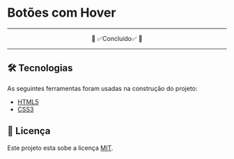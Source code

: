 # Botões com Hover
<hr>
<p align="center">🚧 ✅Concluído✅ 🚧</p>
<hr>

## 🛠️ Tecnologias
As seguintes ferramentas foram usadas na construção do projeto:
- [HTML5](https://developer.mozilla.org/pt-BR/docs/Web/HTML/Element)
- [CSS3](https://developer.mozilla.org/pt-BR/docs/Web/CSS/Reference)


## 📝 Licença
Este projeto esta sobe a licença [MIT](./LICENSE).